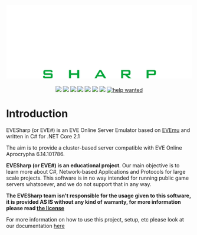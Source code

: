 <h3 align="center"><img src="assets/EVESharp.png" height="200px"></h3>

<p align="center">
	<a href="https://github.com/Almamu/EVESharp/blob/master/LICENSE"><img src="https://img.shields.io/github/license/Almamu/EVESharp" /></a>
	<a href="https://github.com/Almamu/EVESharp/pulse"><img src="https://img.shields.io/tokei/lines/github/Almamu/EVESharp" /></a>
	<a href="https://www.codefactor.io/repository/github/almamu/evesharp"><img src="https://img.shields.io/codefactor/grade/github/Almamu/EVESharp" /></a>
	<a href="https://github.com/Almamu/EVESharp/graphs/commit-activity"><img src="https://img.shields.io/github/commit-activity/w/Almamu/EVESharp" /></a>
	<a href="https://github.com/Almamu/EVESharp/graphs/contributors"><img src="https://img.shields.io/github/contributors/Almamu/EVESharp" /></a>
	<a href="https://discord.gg/4xYzq7tA3J"><img src="https://img.shields.io/discord/169172227386769418.svg" /></a>
	<a href="https://github.com/Almamu/EVESharp/issues"><img src="https://img.shields.io/github/issues-raw/Almamu/EVESharp" /></a>
	<a href="https://github.com/Almamu/EVESharp/issues?q=is%3Aissue+is%3Aopen+label%3A%22helpwanted%22"><img src="https://img.shields.io/github/issues/Almamu/EVESharp/helpwanted?color=green" alt="help wanted"></a>
</p>

# Introduction
EVESharp (or EVE#) is an EVE Online Server Emulator based on [EVEmu](https://github.com/evemuproject/evemu_apocrypha/) and written in C# for .NET Core 2.1

The aim is to provide a cluster-based server compatible with EVE Online Aprocrypha 6.14.101786.

**EVESharp (or EVE#) is an educational project**. Our main objective is to learn more about C#, Network-based Applications and Protocols for large scale projects. This software is in no way intended for running public game servers whatsoever, and we do not support that in any way.

**The EVESharp team isn't responsible for the usage given to this software, it is provided AS IS without any kind of warranty, for more information please read [the license](LICENSE)**

For more information on how to use this project, setup, etc please look at our documentation [here](Documentation/README.md)